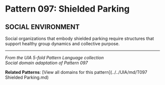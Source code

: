 # Pattern 097: Shielded Parking

## SOCIAL ENVIRONMENT

Social organizations that embody shielded parking require structures that support healthy group dynamics and collective purpose.

---

*From the UIA 5-fold Pattern Language collection*  
*Social domain adaptation of Pattern 097*

**Related Patterns**: [View all domains for this pattern](../../UIA/md/T097 Shielded Parking.md)